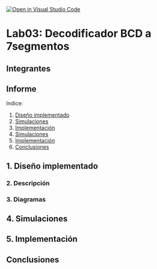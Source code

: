[![Open in Visual Studio Code](https://classroom.github.com/assets/open-in-vscode-2e0aaae1b6195c2367325f4f02e2d04e9abb55f0b24a779b69b11b9e10269abc.svg)](https://classroom.github.com/online_ide?assignment_repo_id=19727478&assignment_repo_type=AssignmentRepo)
# Lab03: Decodificador BCD a 7segmentos


## Integrantes 


## Informe

Indice:

1. [Diseño implementado](#1-diseño-implementado)
2. [Simulaciones](#2-descripción)
3. [Implementación](#3-diagramas)
4. [Simulaciones](#4-simulaciones)
5. [Implementación](#5-implementación)
6. [Conclusiones](#conclusiones)

## 1. Diseño implementado

### 2. Descripción

### 3. Diagramas


## 4. Simulaciones 


## 5. Implementación


## Conclusiones




